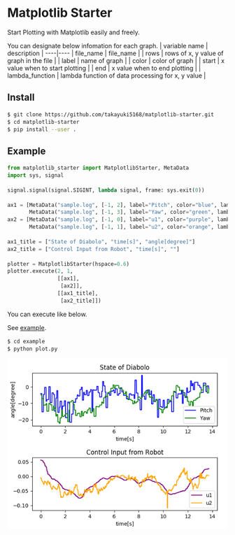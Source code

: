 Matplotlib Starter
=================

Start Plotting with Matplotlib easily and freely.

You can designate below infomation for each graph.
| variable name | description |
----|----
| file_name | file_name |
| rows | rows of x, y value of graph in the file |
| label | name of graph |
| color | color of graph |
| start | x value when to start plotting |
| end | x value when to end plotting |
| lambda_function | lambda function of data processing for x, y value |

## Install
```bash
$ git clone https://github.com/takayuki5168/matplotlib-starter.git
$ cd matplotlib-starter
$ pip install --user .
```

## Example
```python
from matplotlib_starter import MatplotlibStarter, MetaData
import sys, signal

signal.signal(signal.SIGINT, lambda signal, frame: sys.exit(0))

ax1 = [MetaData("sample.log", [-1, 2], label="Pitch", color="blue", lambda_function=[lambda x:x/100., lambda x:x]),
       MetaData("sample.log", [-1, 3], label="Yaw", color="green", lambda_function=[lambda x:x/100., lambda x:x])]
ax2 = [MetaData("sample.log", [-1, 0], label="u1", color="purple", lambda_function=[lambda x:x/100., lambda x:x-0.7]),
       MetaData("sample.log", [-1, 1], label="u2", color="orange", lambda_function=[lambda x:x/100., lambda x:x*20])]

ax1_title = ["State of Diabolo", "time[s]", "angle[degree]"]
ax2_title = ["Control Input from Robot", "time[s]", ""]

plotter = MatplotlibStarter(hspace=0.6)
plotter.execute(2, 1,
                [[ax1],
                 [ax2]],
                [[ax1_title],
                 [ax2_title]])
```

You can execute like below.

See [example](https://github.com/takayuki5168/matplotlib-starter/example).

```bash
$ cd example
$ python plot.py
```

![Graph](https://github.com/takayuki5168/MatplotlibStarter/blob/master/example/image/sample.png)